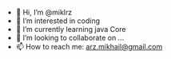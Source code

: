 - 👋 Hi, I’m @miklrz
- 👀 I’m interested in coding
- 🌱 I’m currently learning java Core
- 💞️ I’m looking to collaborate on ...
- 📫 How to reach me: arz.mikhail@gmail.com

<!---
miklrz/miklrz is a ✨ special ✨ repository because its `README.md` (this file) appears on your GitHub profile.
You can click the Preview link to take a look at your changes.
--->
